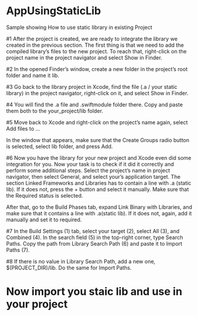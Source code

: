 # AppUsingStaticLib
Sample showing How to use static library in existing Project

#1 
After the project is created, we are ready to integrate the library we created in the previous section.
The first thing is that we need to add the compiled library’s files to the new project. To reach that, right-click on the project name in the project navigator and select Show in Finder.

#2
In the opened Finder’s window, create a new folder in the project’s root folder and name it lib.

#3
Go back to the library project in Xcode, find the file (.a / your static library) in the project navigator, right-click on it, and select Show in Finder.

#4
You will find the .a file and .swiftmodule folder there. Copy and paste them both to the your_project/lib folder.

#5
Move back to Xcode and right-click on the project’s name again, select Add files to ...

In the window that appears, make sure that the Create Groups radio button is selected, select lib folder, and press Add.

#6
Now you have the library for your new project and Xcode even did some integration for you. Now your task is to check if it did it correctly and perform some additional steps.
Select the project’s name in project navigator, then select General, and select your’s application target.
The section Linked Frameworks and Libraries has to contain a line with .a (static lib). If it does not, press the + button and select it manually. Make sure that the Required status is selected.

After that, go to the Build Phases tab, expand Link Binary with Libraries, and make sure that it contains a line with .a(static lib). If it does not, again, add it manually and set it to required.

#7
In the Build Settings (1) tab, select your target (2), select All (3), and Combined (4).
In the search field (5) in the top-right corner, type Search Paths. Copy the path from Library Search Path (6) and paste it to Import Paths (7).

#8
If there is no value in Library Search Path, add a new one, $(PROJECT_DIR)/lib. Do the same for Import Paths.

# Now import you staic lib and use in your project
